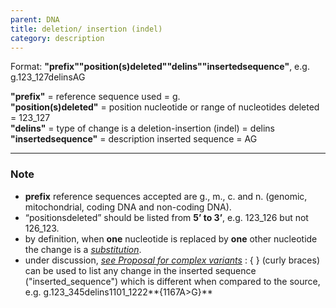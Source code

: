 ```yaml
---
parent: DNA
title: deletion/ insertion (indel)
category: description
---
```


Format:   **"prefix""position(s)deleted""delins""insertedsequence"**,  e.g. g.123_127delinsAG

**"prefix"**  =  reference sequence used  =  g.<br>
**"position(s)deleted"**  =  position nucleotide or range of nucleotides deleted  =  123_127<br>
**"delins"**  =  type of change is a deletion-insertion (indel)  =  delins<br>
**"insertedsequence"**  =  description inserted sequence  =  AG<br>

---

### Note

*	**prefix** reference sequences accepted are g., m., c. and n. (genomic, mitochondrial, coding DNA and non-coding DNA).
*	“positionsdeleted” should be listed from **5’ to 3’**, e.g. 123\_126 but not 126\_123.
*	by definition, when **one** nucleotide is replaced by **one** other nucleotide the change is a [_substitution_](/recommendations/DNA/variant/substitution/).
*	under discussion, [_see Proposal for complex variants_](http://www.hgvs.org/mutnomen/HGVS_extend_PT.doc)
	:	{ } (curly braces) can be used to list any change in the inserted sequence ("inserted_sequence") which is different when compared to the source, e.g.  g.123_345delins1101_1222**{1167A>G}**